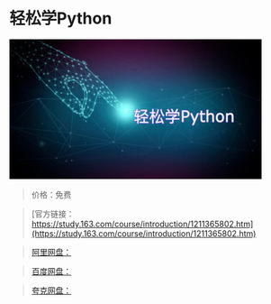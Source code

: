 # 轻松学Python

![img](../../../assets/study163/free/867eaa7e7fdf449b8897dfbdfb3d0872.jpg)

> 价格：免费

> [官方链接：https://study.163.com/course/introduction/1211365802.htm](https://study.163.com/course/introduction/1211365802.htm)

> [阿里网盘：]()

> [百度网盘：]()

> [夸克网盘：]()
